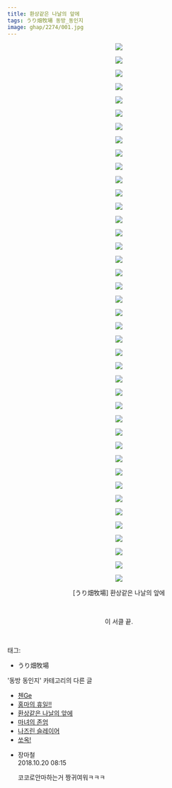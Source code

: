 ```yaml
---
title: 환상같은 나날의 앞에
tags: うり畑牧場 동방_동인지
image: ghap/2274/001.jpg
---
```

<div class="article">
<p style="text-align: center; clear: none; float: none;"><img src="{{ site.nasurl }}/ghap/2274/001.jpg"/></p>
<p style="text-align: center; clear: none; float: none;"><img src="{{ site.nasurl }}/ghap/2274/002.jpg"/></p>
<p style="text-align: center; clear: none; float: none;"><img src="{{ site.nasurl }}/ghap/2274/003.jpg"/></p>
<p style="text-align: center; clear: none; float: none;"><img src="{{ site.nasurl }}/ghap/2274/004.jpg"/></p>
<p style="text-align: center; clear: none; float: none;"><img src="{{ site.nasurl }}/ghap/2274/005.jpg"/></p>
<p style="text-align: center; clear: none; float: none;"><img src="{{ site.nasurl }}/ghap/2274/006.jpg"/></p>
<p style="text-align: center; clear: none; float: none;"><img src="{{ site.nasurl }}/ghap/2274/007.jpg"/></p>
<p style="text-align: center; clear: none; float: none;"><img src="{{ site.nasurl }}/ghap/2274/008.jpg"/></p>
<p style="text-align: center; clear: none; float: none;"><img src="{{ site.nasurl }}/ghap/2274/009.jpg"/></p>
<p style="text-align: center; clear: none; float: none;"><img src="{{ site.nasurl }}/ghap/2274/010.jpg"/></p>
<p style="text-align: center; clear: none; float: none;"><img src="{{ site.nasurl }}/ghap/2274/011.jpg"/></p>
<p style="text-align: center; clear: none; float: none;"><img src="{{ site.nasurl }}/ghap/2274/012.jpg"/></p>
<p style="text-align: center; clear: none; float: none;"><img src="{{ site.nasurl }}/ghap/2274/013.jpg"/></p>
<p style="text-align: center; clear: none; float: none;"><img src="{{ site.nasurl }}/ghap/2274/014.jpg"/></p>
<p style="text-align: center; clear: none; float: none;"><img src="{{ site.nasurl }}/ghap/2274/015.jpg"/></p>
<p style="text-align: center; clear: none; float: none;"><img src="{{ site.nasurl }}/ghap/2274/016.jpg"/></p>
<p style="text-align: center; clear: none; float: none;"><img src="{{ site.nasurl }}/ghap/2274/017.jpg"/></p>
<p style="text-align: center; clear: none; float: none;"><img src="{{ site.nasurl }}/ghap/2274/018.jpg"/></p>
<p style="text-align: center; clear: none; float: none;"><img src="{{ site.nasurl }}/ghap/2274/019.jpg"/></p>
<p style="text-align: center; clear: none; float: none;"><img src="{{ site.nasurl }}/ghap/2274/020.jpg"/></p>
<p style="text-align: center; clear: none; float: none;"><img src="{{ site.nasurl }}/ghap/2274/021.jpg"/></p>
<p style="text-align: center; clear: none; float: none;"><img src="{{ site.nasurl }}/ghap/2274/022.jpg"/></p>
<p style="text-align: center; clear: none; float: none;"><img src="{{ site.nasurl }}/ghap/2274/023.jpg"/></p>
<p style="text-align: center; clear: none; float: none;"><img src="{{ site.nasurl }}/ghap/2274/024.jpg"/></p>
<p style="text-align: center; clear: none; float: none;"><img src="{{ site.nasurl }}/ghap/2274/025.jpg"/></p>
<p style="text-align: center; clear: none; float: none;"><img src="{{ site.nasurl }}/ghap/2274/026.jpg"/></p>
<p style="text-align: center; clear: none; float: none;"><img src="{{ site.nasurl }}/ghap/2274/027.jpg"/></p>
<p style="text-align: center; clear: none; float: none;"><img src="{{ site.nasurl }}/ghap/2274/028.jpg"/></p>
<p style="text-align: center; clear: none; float: none;"><img src="{{ site.nasurl }}/ghap/2274/029.jpg"/></p>
<p style="text-align: center; clear: none; float: none;"><img src="{{ site.nasurl }}/ghap/2274/030.jpg"/></p>
<p style="text-align: center; clear: none; float: none;"><img src="{{ site.nasurl }}/ghap/2274/031.jpg"/></p>
<p style="text-align: center; clear: none; float: none;"><img src="{{ site.nasurl }}/ghap/2274/032.jpg"/></p>
<p style="text-align: center; clear: none; float: none;"><img src="{{ site.nasurl }}/ghap/2274/033.jpg"/></p>
<p style="text-align: center; clear: none; float: none;"><img src="{{ site.nasurl }}/ghap/2274/034.jpg"/></p>
<p style="text-align: center; clear: none; float: none;"><img src="{{ site.nasurl }}/ghap/2274/035.jpg"/></p>
<p style="text-align: center; clear: none; float: none;"><img src="{{ site.nasurl }}/ghap/2274/036.jpg"/></p>
<p style="text-align: center; clear: none; float: none;"><img src="{{ site.nasurl }}/ghap/2274/037.jpg"/></p>
<p style="text-align: center; clear: none; float: none;"><img src="{{ site.nasurl }}/ghap/2274/038.jpg"/></p>
<p style="text-align: center; clear: none; float: none;"><img src="{{ site.nasurl }}/ghap/2274/039.jpg"/></p>
<p style="text-align: center; clear: none; float: none;"><img src="{{ site.nasurl }}/ghap/2274/040.jpg"/></p>
<p style="text-align: center; clear: none; float: none;"><img src="{{ site.nasurl }}/ghap/2274/041.jpg"/></p>
<p style="text-align: center; clear: none; float: none;">[うり畑牧場] 환상같은 나날의 앞에</p>
<p style="text-align: center; clear: none; float: none;"><br/></p>
<p style="text-align: center; clear: none; float: none;">이 서클 끝.</p>
<p><br/></p>
</div><div class="tagTrail">
<p>태그: </p>
<ul>
<li>うり畑牧場</li>
</ul>
</div><div class="another">
<p>'동방 동인지' 카테고리의 다른 글</p>
<ul>
<li><a href="/2016-09-22-ghap_2277">첸Ge</a></li>
<li><a href="/2016-09-22-ghap_2276">홍마의 휴일!!</a></li>
<li><a href="/2016-09-22-ghap_2274">환상같은 나날의 앞에</a></li>
<li><a href="/2016-09-22-ghap_2273">마녀의 존엄</a></li>
<li><a href="/2016-09-22-ghap_2271">나즈린 슬레이어</a></li>
<li><a href="/2016-09-22-ghap_2269">쏘옥!</a></li>
</ul>
</div><div class="cb_module cb_fluid">
<div class="cb_wrt cb_profile">
<div class="comment">
<ul>
<li class="cb_thumb_off" id="comment15358633">
<div class="cb_comment_area">
<div class="cb_info_area">
<div class="cb_section">
<span class="cb_nick_name">장마철</span>
</div>
<div class="cb_section">
<span class="cb_date">2018.10.20 08:15 </span>
</div>
</div>
<div class="cb_dsc_comment">
<p class="cb_dsc">
											코코로안마하는거 짱귀여워ㅋㅋㅋ
										</p>
</div>
</div></li>
</ul>
</div>
</div><!-- commentList close -->
</div>